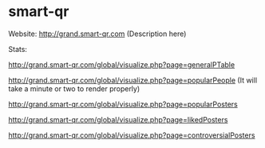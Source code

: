 smart-qr
========


Website: http://grand.smart-qr.com  (Description here)


Stats:

http://grand.smart-qr.com/global/visualize.php?page=generalPTable

http://grand.smart-qr.com/global/visualize.php?page=popularPeople  (It will take a minute or two to render properly)

http://grand.smart-qr.com/global/visualize.php?page=popularPosters

http://grand.smart-qr.com/global/visualize.php?page=likedPosters

http://grand.smart-qr.com/global/visualize.php?page=controversialPosters

